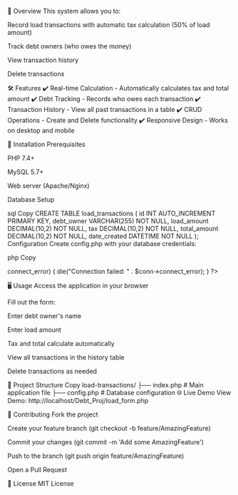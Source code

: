 📌 Overview
This system allows you to:

Record load transactions with automatic tax calculation (50% of load amount)

Track debt owners (who owes the money)

View transaction history

Delete transactions

🛠️ Features
✔️ Real-time Calculation - Automatically calculates tax and total amount
✔️ Debt Tracking - Records who owes each transaction
✔️ Transaction History - View all past transactions in a table
✔️ CRUD Operations - Create and Delete functionality
✔️ Responsive Design - Works on desktop and mobile

🚀 Installation
Prerequisites

PHP 7.4+

MySQL 5.7+

Web server (Apache/Nginx)

Database Setup

sql
Copy
CREATE TABLE load_transactions (
    id INT AUTO_INCREMENT PRIMARY KEY,
    debt_owner VARCHAR(255) NOT NULL,
    load_amount DECIMAL(10,2) NOT NULL,
    tax DECIMAL(10,2) NOT NULL,
    total_amount DECIMAL(10,2) NOT NULL,
    date_created DATETIME NOT NULL
);
Configuration
Create config.php with your database credentials:

php
Copy
<?php
$servername = "localhost";
$username = "your_username";
$password = "your_password";
$dbname = "your_database";

$conn = new mysqli($servername, $username, $password, $dbname);

if ($conn->connect_error) {
    die("Connection failed: " . $conn->connect_error);
}
?>
🖥️ Usage
Access the application in your browser

Fill out the form:

Enter debt owner's name

Enter load amount

Tax and total calculate automatically

View all transactions in the history table

Delete transactions as needed

📂 Project Structure
Copy
load-transactions/
├── index.php         # Main application file
├── config.php        # Database configuration
🌐 Live Demo
View Demo: http://localhost/Debt_Proj/load_form.php

🤝 Contributing
Fork the project

Create your feature branch (git checkout -b feature/AmazingFeature)

Commit your changes (git commit -m 'Add some AmazingFeature')

Push to the branch (git push origin feature/AmazingFeature)

Open a Pull Request

📜 License
MIT License
